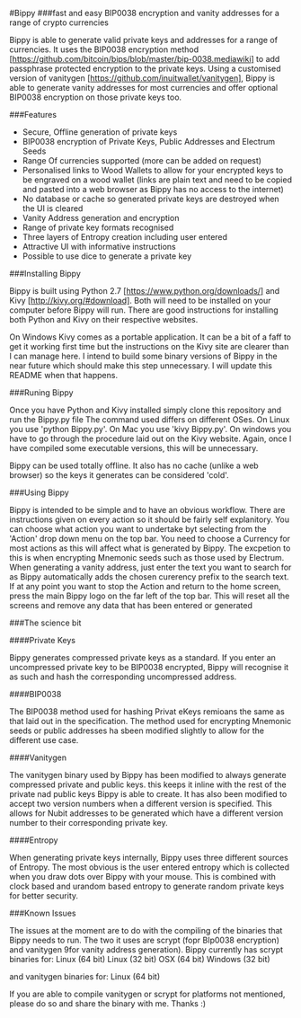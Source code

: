 #Bippy 
###fast and easy BIP0038 encryption and vanity addresses for a range of crypto currencies

Bippy is able to generate valid private keys and addresses for a range of currencies. It uses the BIP0038 encryption method [https://github.com/bitcoin/bips/blob/master/bip-0038.mediawiki] to add passphrase protected encryption to the private keys. Using a customised version of vanitygen [https://github.com/inuitwallet/vanitygen], Bippy is able to generate vanity addresses for most currencies and offer optional BIP0038 encryption on those private keys too.

###Features

  - Secure, Offline generation of private keys
  - BIP0038 encryption of Private Keys, Public Addresses and Electrum Seeds
  - Range Of currencies supported (more can be added on request)
  - Personalised links to Wood Wallets to allow for your encrypted keys to be engraved on a wood wallet (links are plain text and need to be copied and pasted into a web browser as Bippy has no access to the internet)
  - No database or cache so generated private keys are destroyed when the UI is cleared
  - Vanity Address generation and encryption
  - Range of private key formats recognised
  - Three layers of Entropy creation including user entered
  - Attractive UI with informative instructions
  - Possible to use dice to generate a private key

###Installing Bippy

Bippy is built using Python 2.7 [https://www.python.org/downloads/] and Kivy [http://kivy.org/#download]. 
Both will need to be installed on your computer before Bippy will run. There are good instructions for installing both Python and Kivy on their respective websites. 

On Windows Kivy comes as a portable application. It can be a bit of a faff to get it working first time but the instructions on the Kivy site are clearer than I can manage here.
I intend to build some binary versions of Bippy in the near future which should make this step unnecessary. I will update this README when that happens.

###Runing Bippy

Once you have Python and Kivy installed simply clone this repository and run the Bippy.py file
The command used differs on different OSes. On Linux you use 'python Bippy.py'. On Mac you use 'kivy Bippy.py'. On windows you have to go through the procedure laid out on the Kivy website. 
Again, once I have compiled some executable versions, this will be unnecessary.

Bippy can be used totally offline. It also has no cache (unlike a web browser) so the keys it generates can be considered 'cold'.

###Using Bippy

Bippy is intended to be simple and to have an obvious workflow. There are instructions given on every action so it should be fairly self explanitory. 
You can choose what action you want to undertake byt selecting from the 'Action' drop down menu on the top bar.
You need to choose a Currency for most actions as this will affect what is generated by Bippy. The excpetion to this is when encrypting Mnemonic seeds such as those used by Electrum.
When generating a vanity address, just enter the text you want to search for as Bippy automatically adds the chosen curerency prefix to the search text.
If at any point you want to stop the Action and return to the home screen, press the main Bippy logo on the far left of the top bar. This will reset all the screens and remove any data that has been entered or generated

###The science bit

####Private Keys

Bippy generates compressed private keys as a standard. If you enter an uncompressed private key to be BIP0038 encrypted, Bippy will recognise it as such and hash the corresponding uncompressed address.

####BIP0038

The BIP0038 method used for hashing Privat eKeys remioans the same as that laid out in the specification. The method used for encrypting Mnemonic seeds or public addresses ha sbeen modified slightly to allow for the different use case.

####Vanitygen

The vanitygen binary used by Bippy has been modified to always generate compressed private and public keys. this keeps it inline with the rest of the private nad public keys Bippy is able to create.
It has also been modified to accept two version numbers when a different version is specified. This allows for Nubit addresses to be generated which have a different version number to their corresponding private key.

####Entropy

When generating private keys internally, Bippy uses three different sources of Entropy. The most obvious is the user entered entropy which is collected when you draw dots over Bippy with your mouse. This is combined with clock based and urandom based entropy to generate random private keys for better security.


###Known Issues

The issues at the moment are to do with the compiling of the binaries that Bippy needs to run. The two it uses are scrypt (fopr BIp0038 encryption) and vanitygen 9for vanity address generation).
Bippy currently has scrypt binaries for:
Linux (64 bit)
Linux (32 bit)
OSX (64 bit)
Windows (32 bit)

and vanitygen binaries for:
Linux (64 bit)

If you are able to compile vanitygen or scrypt for platforms not mentioned, please do so and share the binary with me. Thanks :)

